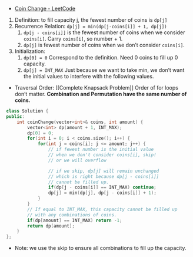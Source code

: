 - [Coin Change - LeetCode](https://leetcode.com/problems/coin-change/description/)

1. Definition: to fill capacity j, the fewest number of coins is `dp[j]`
2. Recurrence Relation: `dp[j] = min(dp[j-coins[i]] + 1, dp[j])`
    1. `dp[j - coins[i]]` is the fewest number of coins when we consider `coins[i]`. Carry `coins[i]`, so number + 1.
    2. `dp[j]` is fewest number of coins when we don’t consider `coins[i]`.
3. Initialization:
    1. `dp[0] = 0` Correspond to the definition. Need 0 coins to fill up 0 capacity.
    2. `dp[j] = INT_MAX` Just because we want to take min, we don’t want the initial values to interfere with the following values.

- Traversal Order: [[Complete Knapsack Problem]] Order of for loops don’t matter. **Combination and Permutation have the same number of coins.**

  

```C++
class Solution {
public:
    int coinChange(vector<int>& coins, int amount) {
        vector<int> dp(amount + 1, INT_MAX);
        dp[0] = 0;
        for(int i = 0; i < coins.size(); i++) {
            for(int j = coins[i]; j <= amount; j++) {
                // if fewest number is the initial value
                // when we don't consider coins[i], skip!
                // or we will overflow

                // if we skip, dp[j] will remain unchanged
                // which is right because dp[j - coins[i]]
                // cannot be filled up. 
                if(dp[j - coins[i]] == INT_MAX) continue;
                dp[j] = min(dp[j], dp[j - coins[i]] + 1);
            }
        }
        // If equal to INT_MAX, this capacity cannot be filled up
        // with any combinations of coins. 
        if(dp[amount] == INT_MAX) return -1;
        return dp[amount];
    }
};
```

- Note: we use the skip to ensure all combinations to fill up the capacity.